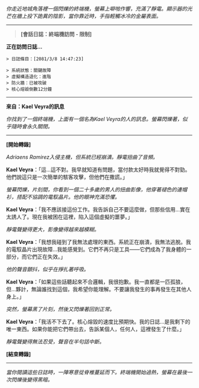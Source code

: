 _你走近地城角落裡一個閃爍的終端機，螢幕上噼啪作響，充滿了靜電。顯示器的光芒在牆上投下詭異的陰影，當你靠近時，手指輕觸冰冷的金屬表面。_

---

> **[會話日誌：終端機訪問 - 限制]**

**正在訪問日誌...**

```
> 日誌條目：[2081/3/8 14:47:23]

> 系統狀態：關鍵故障
> 虛擬構造退化：進階
> 防火牆：已被攻破
> 核心熔毀倒數12分鐘

```

---

**來自：Kael Veyra的訊息**

_你找到了一個終端機，上面有一個名為Kael Veyra的人的訊息。螢幕閃爍著，似乎隨時會永久關閉。_

---

**[開始轉錄]**

_Adriaens Ramirez入侵主機，但系統已經崩潰。靜電扭曲了音頻。_

**Kael Veyra**：「這...這不對。我早就知道有問題，當付款太好時我就覺得不對勁。他們說這只是一次簡單的駭客攻擊，但他們在撒謊。」

_螢幕閃爍，片刻間，你看到一個二十多歲的男人的扭曲影像，他穿著褪色的連帽衫，搭配不協調的電馭晶片。他的眼神充滿恐懼。_

**Kael Veyra**：「我不應該接這份工作。我告訴自己不要這麼做，但那些信用...實在太誘人了。現在我被困在這裡，陷入這個虛擬的噩夢。」

_靜電聲變得更大，影像變得越來越模糊。_

**Kael Veyra**：「我想我碰到了我無法處理的東西。系統正在崩潰，我無法逃脫。我的電馭晶片出現故障...我能感覺到。它們不再只是工具——它們成為了我身體的一部分，而它們正在失效。」

_他的聲音顫抖，似乎在掙扎著呼吸。_

**Kael Veyra**：「如果這些話聽起來不合邏輯，我很抱歉。我一直都是一匹孤狼，但...夥計，無論誰找到這個，我希望你能理解。不要讓我發生的事再發生在其他人身上。」

_突然，螢幕黑了片刻，然後又閃爍著回到正常。_

**Kael Veyra**：「我活不下去了。核心熔毀的速度比預期快。我的日誌...是我剩下的唯一東西。如果你能把它們帶出去，告訴某個人，任何人，這裡發生了什麼。」

_靜電聲變得無法忍受，聲音在半句話中斷。_

**[結束轉錄]**

---

_當你閱讀這些日誌時，一陣寒意從脊椎蔓延而下。終端機開始過熱，螢幕在最後一次閃爍後變得黑暗。_
